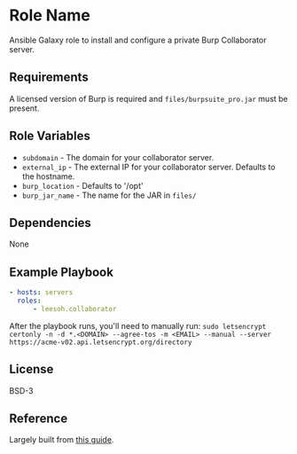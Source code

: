 Role Name
=========

Ansible Galaxy role to install and configure a private Burp Collaborator server.

Requirements
------------

A licensed version of Burp is required and `files/burpsuite_pro.jar` must be present.

Role Variables
--------------

* `subdomain` - The domain for your collaborator server.
* `external_ip` - The external IP for your collaborator server. Defaults to the hostname.
* `burp_location` - Defaults to '/opt'
* `burp_jar_name` - The name for the JAR in `files/`

Dependencies
------------

None

Example Playbook
----------------

```yml
- hosts: servers
  roles:
      - leesoh.collaborator
```

After the playbook runs, you'll need to manually run: `sudo letsencrypt certonly -n -d *.<DOMAIN> --agree-tos -m <EMAIL> --manual --server https://acme-v02.api.letsencrypt.org/directory`

License
-------

BSD-3

Reference
---------

Largely built from [this guide](https://www.nuharborsecurity.com/creating-a-private-burp-collaborator-in-amazon-aws-with-a-letsencrypt-wildcard-certificate/).